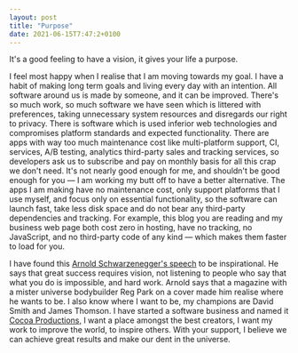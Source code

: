 ```yaml
---
layout: post
title: "Purpose"
date: 2021-06-15T7:47:2+0100
---
```


It's a good feeling to have a vision, it gives your life a purpose.

I feel most happy when I realise that I am moving towards my goal. I have a habit of making long term goals and living every day with an intention. All software around us is made by someone, and it can be improved. There's so much work, so much software we have seen which is littered with preferences, taking unnecessary system resources and disregards our right to privacy. There is software which is used inferior web technologies and compromises platform standards and expected functionality. There are apps with way too much maintenance cost like multi-platform support, CI, services, A/B testing, analytics third-party sales and tracking services, so developers ask us to subscribe and pay on monthly basis for all this crap we don't need. It's not nearly good enough for me, and shouldn't be good enough for you — I am working my butt off to have a better alternative. The apps I am making have no maintenance cost, only support platforms that I use myself, and focus only on essential functionality, so the software can launch fast, take less disk space and do not bear any third-party dependencies and tracking. For example, this blog you are reading and my business web page both cost zero in hosting, have no tracking, no JavaScript, and no third-party code of any kind — which makes them faster to load for you.

I have found this [Arnold Schwarzenegger's speech][1] to be inspirational. He says that great success requires vision, not listening to people who say that what you do is impossible, and hard work. Arnold says that a magazine with a mister universe bodybuilder Reg Park on a cover made him realise where he wants to be. I also know where I want to be, my champions are David Smith and James Thomson. I have started a software business and named it [Cocoa Productions,][2] I want a place amongst the best creators, I want my work to improve the world, to inspire others. With your support, I believe we can achieve great results and make our dent in the universe.

[1]: https://youtu.be/Px7bjMyPA30?t=179
[2]: https://www.cocoaproduction.com